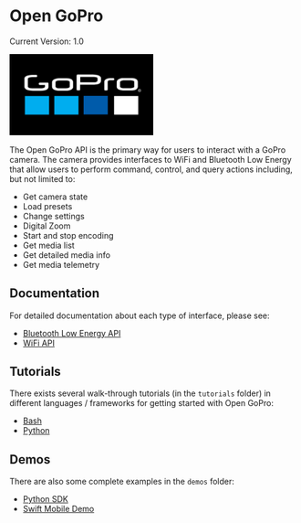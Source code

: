 # Open GoPro

Current Version: 1.0

<img alt="GoPro Logo" src="logo.png" width="50%" style="max-width: 500px;"/>

The Open GoPro API is the primary way for users to interact with a GoPro camera. The camera provides interfaces to WiFi
and Bluetooth Low Energy that allow users to perform command, control, and query actions including, but not limited to:

-   Get camera state
-   Load presets
-   Change settings
-   Digital Zoom
-   Start and stop encoding
-   Get media list
-   Get detailed media info
-   Get media telemetry

## Documentation

For detailed documentation about each type of interface, please see:

-   [Bluetooth Low Energy API](docs/ble/README.md)
-   [WiFi API](docs/wifi/README.md)

## Tutorials

There exists several walk-through tutorials (in the `tutorials` folder) in different languages / frameworks for getting started
with Open GoPro:

-   [Bash](tutorials/bash/tutorial.html)
-   [Python](tutorials/python/tutorial_modules/tutorial_home/tutorial.html)

## Demos

There are also some complete examples in the `demos` folder:

-   [Python SDK](demos/python/sdk_wireless_camera_control/docs/build/index.html)
-   [Swift Mobile Demo](demos/swift/EnableWiFiDemo/README.md)
